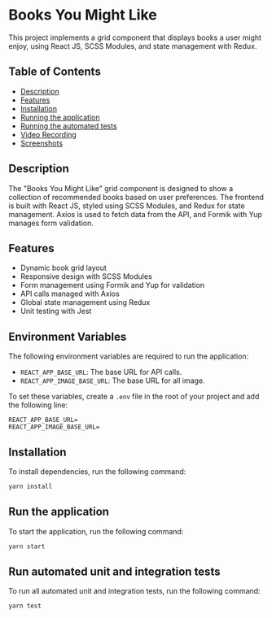 # Books You Might Like

This project implements a grid component that displays books a user might enjoy, using React JS, SCSS Modules, and state management with Redux.

## Table of Contents
- [Description](#description)
- [Features](#features)
- [Installation](#installation)
- [Running the application](#run-the-application)
- [Running the automated tests](#run-automated-unit-and-integration-tests)
- [Video Recording](#video-recording)
- [Screenshots](#screenshots)

## Description
The "Books You Might Like" grid component is designed to show a collection of recommended books based on user preferences. The frontend is built with React JS, styled using SCSS Modules, and Redux for state management. Axios is used to fetch data from the API, and Formik with Yup manages form validation.

## Features
- Dynamic book grid layout
- Responsive design with SCSS Modules
- Form management using Formik and Yup for validation
- API calls managed with Axios
- Global state management using Redux
- Unit testing with Jest

## Environment Variables
The following environment variables are required to run the application:

- `REACT_APP_BASE_URL`: The base URL for API calls.
- `REACT_APP_IMAGE_BASE_URL`: The base URL for all image.

To set these variables, create a `.env` file in the root of your project and add the following line:

```plaintext
REACT_APP_BASE_URL=
REACT_APP_IMAGE_BASE_URL=
```

## Installation
To install dependencies, run the following command:

```bash
yarn install
```

## Run the application
To start the application, run the following command:

```bash
yarn start
```

## Run automated unit and integration tests
To run all automated unit and integration tests, run the following command:

```bash
yarn test
```

